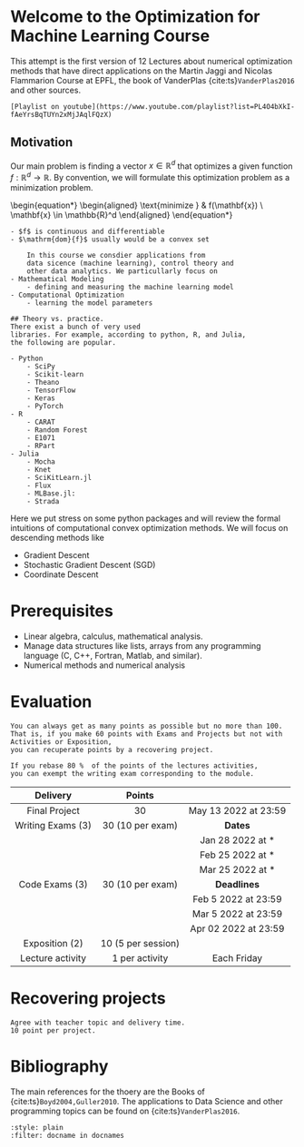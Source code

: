# Welcome to the Optimization for Machine Learning Course

This attempt is the first version of 12 Lectures about 
numerical optimization methods that have direct applications
on the Martin Jaggi and Nicolas Flammarion Course at EPFL,
the book of VanderPlas {cite:ts}`VanderPlas2016` and other sources. 

```{admonition} Optimization for Machine Learning CS-439
[Playlist on youtube](https://www.youtube.com/playlist?list=PL4O4bXkI-fAeYrsBqTUYn2xMjJAqlFQzX)
```
## Motivation
Our main problem is finding a vector $x \in \mathbb{R}^d$ 
that optimizes a given function
$f:\mathbb{R}^d \to \mathbb{R}$.
By convention, we will formulate this optimization problem 
as a minimization problem.

\begin{equation*}
    \begin{aligned}
        \text{minimize } & f(\mathbf{x}) \\
            \mathbf{x} \in \mathbb{R}^d
    \end{aligned}
\end{equation*}

```{admonition} Typically assumptions
- $f$ is continuous and differentiable
- $\mathrm{dom}{f}$ usually would be a convex set
```

```{important} Applications almost everywhere.
    In this course we consdier applications from
    data sicence (machine learning), control theory and  
    other data analytics. We particullarly focus on
- Mathematical Modeling
    - defining and measuring the machine learning model
- Computational Optimization
    - learning the model parameters

## Theory vs. practice. 
There exist a bunch of very used 
libraries. For example, according to python, R, and Julia,
the following are popular.

- Python
    - SciPy
    - Scikit-learn
    - Theano
    - TensorFlow
    - Keras
    - PyTorch
- R
    - CARAT
    - Random Forest
    - E1071
    - RPart
- Julia
    - Mocha
    - Knet
    - SciKitLearn.jl
    - Flux
    - MLBase.jl: 
    - Strada
```
Here we put stress on some python packages and
will review the formal intuitions of computational
convex optimization methods. We will focus on descending methods like
- Gradient Descent
- Stochastic Gradient Descent (SGD)
- Coordinate Descent

# Prerequisites
- Linear algebra, calculus, mathematical analysis.
- Manage data structures like lists, arrays from any 
programming language (C, C++, Fortran, Matlab, and similar).
- Numerical methods and numerical analysis

# Evaluation
```{note} The final grade is the sum of the accumulated points.
You can always get as many points as possible but no more than 100.
That is, if you make 60 points with Exams and Projects but not with 
Activities or Exposition,
you can recuperate points by a recovering project. 
``` 

```{important}
If you rebase 80 %  of the points of the lectures activities,
you can exempt the writing exam corresponding to the module.
```
 


|   **Delivery**    |     **Points**     |                      |
|:-----------------:|:------------------:|:--------------------:|
|   Final Project   |         30         | May 13 2022 at 23:59 |
| Writing Exams (3) |  30 (10 per exam)  |      **Dates**       |
 |                   |                    |   Jan 28 2022 at *   |
|                   |                    |   Feb 25 2022 at *   |  
|                   |                    |   Mar 25 2022 at *   |
 | Code Exams   (3)  |  30 (10 per exam)  |    **Deadlines**     |
 |                   |                    | Feb 5 2022 at 23:59  |
|                   |                    | Mar 5 2022 at 23:59  |
|                   |                    | Apr 02 2022 at 23:59 |
|  Exposition (2)   | 10 (5 per session) |                      |
| Lecture activity  |   1 per activity   |     Each Friday      |

# Recovering projects
```{important}
Agree with teacher topic and delivery time.
10 point per project.
```
 
# Bibliography
The main references for the thoery are the Books of
{cite:ts}`Boyd2004,Guller2010`. The applications to Data Science and other
programming topics can be found on {cite:ts}`VanderPlas2016`.

```{bibliography}
:style: plain
:filter: docname in docnames
```
